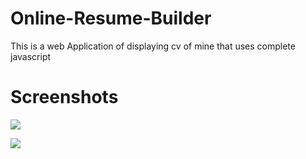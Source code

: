 # Online-Resume-Builder

This is a web Application of displaying cv of mine that uses complete javascript

# Screenshots

<img src="https://github.com/androfly/Online-Resume-Builder/blob/master/screenshots/ss1.png?raw=true"></img>

<img src="https://github.com/androfly/Online-Resume-Builder/blob/master/screenshots/ss2.png?raw=true"></img>
